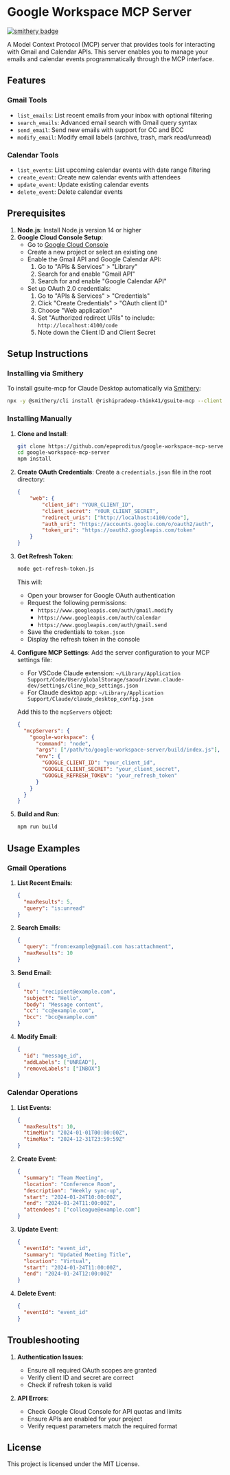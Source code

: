 # Google Workspace MCP Server

[![smithery badge](https://smithery.ai/badge/@rishipradeep-think41/gsuite-mcp)](https://smithery.ai/server/@rishipradeep-think41/gsuite-mcp)

A Model Context Protocol (MCP) server that provides tools for interacting with Gmail and Calendar APIs. This server enables you to manage your emails and calendar events programmatically through the MCP interface.

## Features

### Gmail Tools
- `list_emails`: List recent emails from your inbox with optional filtering
- `search_emails`: Advanced email search with Gmail query syntax
- `send_email`: Send new emails with support for CC and BCC
- `modify_email`: Modify email labels (archive, trash, mark read/unread)

### Calendar Tools
- `list_events`: List upcoming calendar events with date range filtering
- `create_event`: Create new calendar events with attendees
- `update_event`: Update existing calendar events
- `delete_event`: Delete calendar events

## Prerequisites

1. **Node.js**: Install Node.js version 14 or higher
2. **Google Cloud Console Setup**:
   - Go to [Google Cloud Console](https://console.cloud.google.com/)
   - Create a new project or select an existing one
   - Enable the Gmail API and Google Calendar API:
     1. Go to "APIs & Services" > "Library"
     2. Search for and enable "Gmail API"
     3. Search for and enable "Google Calendar API"
   - Set up OAuth 2.0 credentials:
     1. Go to "APIs & Services" > "Credentials"
     2. Click "Create Credentials" > "OAuth client ID"
     3. Choose "Web application"
     4. Set "Authorized redirect URIs" to include: `http://localhost:4100/code`
     5. Note down the Client ID and Client Secret

## Setup Instructions

### Installing via Smithery

To install gsuite-mcp for Claude Desktop automatically via [Smithery](https://smithery.ai/server/@rishipradeep-think41/gsuite-mcp):

```bash
npx -y @smithery/cli install @rishipradeep-think41/gsuite-mcp --client claude
```

### Installing Manually
1. **Clone and Install**:
   ```bash
   git clone https://github.com/epaproditus/google-workspace-mcp-server.git
   cd google-workspace-mcp-server
   npm install
   ```

2. **Create OAuth Credentials**:
   Create a `credentials.json` file in the root directory:
   ```json
   {
       "web": {
           "client_id": "YOUR_CLIENT_ID",
           "client_secret": "YOUR_CLIENT_SECRET",
           "redirect_uris": ["http://localhost:4100/code"],
           "auth_uri": "https://accounts.google.com/o/oauth2/auth",
           "token_uri": "https://oauth2.googleapis.com/token"
       }
   }
   ```

3. **Get Refresh Token**:
   ```bash
   node get-refresh-token.js
   ```
   This will:
   - Open your browser for Google OAuth authentication
   - Request the following permissions:
     - `https://www.googleapis.com/auth/gmail.modify`
     - `https://www.googleapis.com/auth/calendar`
     - `https://www.googleapis.com/auth/gmail.send`
   - Save the credentials to `token.json`
   - Display the refresh token in the console

4. **Configure MCP Settings**:
   Add the server configuration to your MCP settings file:
   - For VSCode Claude extension: `~/Library/Application Support/Code/User/globalStorage/saoudrizwan.claude-dev/settings/cline_mcp_settings.json`
   - For Claude desktop app: `~/Library/Application Support/Claude/claude_desktop_config.json`

   Add this to the `mcpServers` object:
   ```json
   {
     "mcpServers": {
       "google-workspace": {
         "command": "node",
         "args": ["/path/to/google-workspace-server/build/index.js"],
         "env": {
           "GOOGLE_CLIENT_ID": "your_client_id",
           "GOOGLE_CLIENT_SECRET": "your_client_secret",
           "GOOGLE_REFRESH_TOKEN": "your_refresh_token"
         }
       }
     }
   }
   ```

5. **Build and Run**:
   ```bash
   npm run build
   ```

## Usage Examples

### Gmail Operations

1. **List Recent Emails**:
   ```json
   {
     "maxResults": 5,
     "query": "is:unread"
   }
   ```

2. **Search Emails**:
   ```json
   {
     "query": "from:example@gmail.com has:attachment",
     "maxResults": 10
   }
   ```

3. **Send Email**:
   ```json
   {
     "to": "recipient@example.com",
     "subject": "Hello",
     "body": "Message content",
     "cc": "cc@example.com",
     "bcc": "bcc@example.com"
   }
   ```

4. **Modify Email**:
   ```json
   {
     "id": "message_id",
     "addLabels": ["UNREAD"],
     "removeLabels": ["INBOX"]
   }
   ```

### Calendar Operations

1. **List Events**:
   ```json
   {
     "maxResults": 10,
     "timeMin": "2024-01-01T00:00:00Z",
     "timeMax": "2024-12-31T23:59:59Z"
   }
   ```

2. **Create Event**:
   ```json
   {
     "summary": "Team Meeting",
     "location": "Conference Room",
     "description": "Weekly sync-up",
     "start": "2024-01-24T10:00:00Z",
     "end": "2024-01-24T11:00:00Z",
     "attendees": ["colleague@example.com"]
   }
   ```

3. **Update Event**:
   ```json
   {
     "eventId": "event_id",
     "summary": "Updated Meeting Title",
     "location": "Virtual",
     "start": "2024-01-24T11:00:00Z",
     "end": "2024-01-24T12:00:00Z"
   }
   ```

4. **Delete Event**:
   ```json
   {
     "eventId": "event_id"
   }
   ```

## Troubleshooting

1. **Authentication Issues**:
   - Ensure all required OAuth scopes are granted
   - Verify client ID and secret are correct
   - Check if refresh token is valid

2. **API Errors**:
   - Check Google Cloud Console for API quotas and limits
   - Ensure APIs are enabled for your project
   - Verify request parameters match the required format

## License

This project is licensed under the MIT License.
